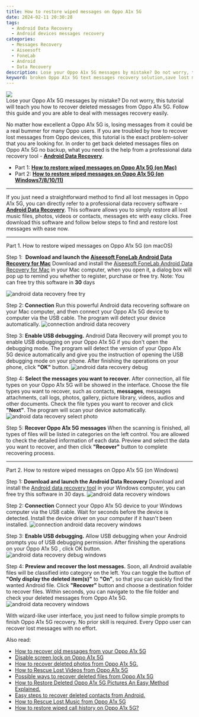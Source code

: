 ```yaml
---
title: How to restore wiped messages on Oppo A1x 5G
date: 2024-02-11 20:30:28
tags: 
  - Android Data Recovery
  - Android devices messages recovery
categories: 
  - Messages Recovery
  - Aiseesoft
  - FoneLab
  - Android
  - Data Recovery
description: Lose your Oppo A1x 5G messages by mistake? Do not worry, this tutorial will teach you how to recover deleted messages from Oppo A1x 5G. Follow this guide and you are able to deal with messages recovery easily.
keyword: broken Oppo A1x 5G text messages recovery solution,save lost messages on Oppo A1x 5G,restore deleted text messages files on Oppo A1x 5G,Oppo A1x 5G messages retrieval,Regain missing messages on Oppo A1x 5G,undelete text messages from Oppo A1x 5G,Oppo A1x 5G all messages delete,does the Oppo A1x 5G have a backup for deleted messages,Oppo A1x 5G messages disappeared,Oppo A1x 5G messages recovery software,Oppo A1x 5G reset but recover messages,get back deleted messages from Oppo A1x 5G android
---
```


<img src="https://img0mobiles.techidaily.com/images/best-assets/devices/oppo/oppo-a1x-5g/1.jpg" class="atpl-imgstyle"  />

<div class="atpl-content atpl-for-fonelab-android recover-messages">

<div class="atpl-post-description-part-1">
Lose your Oppo A1x 5G messages by mistake? Do not worry, this tutorial will teach you how to recover deleted messages from Oppo A1x 5G. Follow this guide and you are able to deal with messages recovery easily.
</div>




<div class="atpl-post-description-part-2">
<div class="tpl-content-sub-paragraph-normal">
  <p>
      No matter how excellent a Oppo A1x 5G is, losing messages from it could be a real bummer for many Oppo users. If you are troubled by how to recover lost messages from Oppo  devices, this tutorial is the exact problem-solver that you are looking for. In order to get back deleted messages files on Oppo A1x 5G no backup, what you need is the help from a professional data recovery tool - <a href="https://tools.techidaily.com/aiseesoft-android-data-recovery/" target="_blank" rel="noopener"><strong>Android Data Recovery</strong></a>.
  </p>
</div>
</div>

<ul>
  <li>Part 1: <strong><a href="#p1">How to restore wiped messages on Oppo A1x 5G (on Mac)</a></strong></li>
  <li>Part 2: <strong><a href="#p2">How to restore wiped messages on Oppo A1x 5G (on Windows7/8/10/11)</a></strong></li>
</ul>

<hr>
<div class="atpl-post-description-part-3">
<div class="tpl-content-sub-paragraph-normal">
  <p>
    If you just need a straightforward method to find all lost messages in Oppo A1x 5G, you can directly refer to a professional data recovery software - <a href="https://tools.techidaily.com/aiseesoft-android-data-recovery/" target="_blank" rel="noopener"><strong>Android Data Recovery</strong></a>. This software allows you to simply restore all lost music files, photos, videos or contacts, messages etc with easy clicks. Free download this software and follow below steps to find and restore lost messages with ease now.
  </p>
</div>
</div>


<!-- Part 1 -->
<a id="p1" name="p1" ></a><hr>

<div>
  <span class="atpl-step-part-style">Part 1. How to restore wiped messages on Oppo A1x 5G (on macOS)</span>
</div>  

<span class="atpl-stepstyle-a"><span>Step 1: </span></span> <strong>Download and launch the <a href="https://tools.techidaily.com/aiseesoft-android-data-recovery-for-mac/" target="_blank" rel="noopener">Aiseesoft FoneLab Android Data Recovery for Mac</a></strong>
Download and install the <a href="https://tools.techidaily.com/aiseesoft-android-data-recovery-for-mac/" target="_blank" rel="noopener">Aiseesoft FoneLab Android Data Recovery for Mac</a> in your Mac computer, when you open it, a dialog box will pop up to remind you whether to register, purchase or free try.
Note: You can free try this software in <strong>30</strong> days

<img src="https://tools.techidaily.com/images/apps/aiseesoft/android-data-recovery/mac-free-try.png" class="atpl-imgstyle" alt="android data recovery free try" />

<span class="atpl-stepstyle-a"><span>Step 2: </span></span> <strong>Connection</strong>
Run this powerful Android data recovering software on your Mac computer, and then connect your Oppo A1x 5G device to computer via the USB cable. The program will detect your device automatically.
<img src="https://tools.techidaily.com/images/apps/aiseesoft/android-data-recovery/mac-connection-interface.jpg" class="atpl-imgstyle" alt="connection android data recovery" />

<span class="atpl-stepstyle-a"><span>Step 3: </span></span> <strong>Enable USB debugging.</strong>
Android Data Recovery will prompt you to enable USB debugging on your Oppo A1x 5G  if you don't open the debugging mode. The program will detect the version of your Oppo A1x 5G device automatically and give you the instruction of opening the USB debugging mode on your phone. After finishing the operations on your phone, click <strong>"OK"</strong> button.
<img src="https://tools.techidaily.com/images/apps/aiseesoft/android-data-recovery/mac-android-usb-debug.jpg"  class="atpl-imgstyle" alt="android data recovery debug" />

<span class="atpl-stepstyle-a"><span>Step 4: </span></span> <strong>Select the messages you want to recover.</strong>
After connection, all file types on your Oppo A1x 5G will be showed in the interface. Choose the file types you want to recover, such as contacts, <strong>messages</strong>, messages attachments, call logs, photos, gallery, picture library, videos, audios and other documents. Check the file types you want to recover and click  <b>"Next"</b>. The program will scan your device automatically.
<img src="https://tools.techidaily.com/images/apps/aiseesoft/android-data-recovery/mac-choose-type-messages.jpg" class="atpl-imgstyle" alt="android data recovery select photo" />

<span class="atpl-stepstyle-a"><span>Step 5: </span></span> <strong>Recover Oppo A1x 5G messages</strong>
When the scanning is finished, all types of files will be listed in categories on the left control. You are allowed to check the detailed information of each data. Preview and select the data you want to recover, and then click <b>"Recover"</b> button to complete recovering process.

<a id="p2" name="p2"></a><hr>

<div class="atpl-step-part-style">Part 2. How to restore wiped messages on Oppo A1x 5G (on Windows)</div>

<span class="atpl-stepstyle-a"><span>Step 1: </span></span> <strong>Download and launch the Android Data Recovery</strong>
Download and install the <a href="https://tools.techidaily.com/aiseesoft-android-data-recovery-for-win/" target="_blank" rel="noopener">Android data recovery tool</a> in your Windows computer, you can free try this software in 30 days.
<img src="https://tools.techidaily.com/images/apps/aiseesoft/android-data-recovery/win-start-interface.png"  class="atpl-imgstyle" alt="android data recovery windows" />

<span class="atpl-stepstyle-a"><span>Step 2: </span></span> <strong>Connection</strong>
Connect your Oppo A1x 5G device to your Windows computer via the USB cable. Wait for seconds before the device is detected. Install the device driver on your computer if it hasn't been installed.
<img src="https://tools.techidaily.com/images/apps/aiseesoft/android-data-recovery/win-connection-interface.png" class="atpl-imgstyle" alt="connection android data recovery windows" />

<span class="atpl-stepstyle-a"><span>Step 3: </span></span> <strong>Enable USB debugging.</strong>
Allow USB debugging when your Android prompts you of USB debugging permission. After finishing the operations on your Oppo A1x 5G , click OK button.
<img src="https://tools.techidaily.com/images/apps/aiseesoft/android-data-recovery/win-android-usb-debug.png" class="atpl-imgstyle" alt="android data recovery debug windows" />

<span class="atpl-stepstyle-a"><span>Step 4: </span></span> <strong>Preview and recover the lost messages.</strong>
Soon, all Android available files will be classified into category on the left. You can toggle the button of <b>"Only display the deleted item(s)"</b> to <b>"On"</b>, so that you can quickly find the wanted Android file. Click <b>"Recover"</b> button and choose a destination folder to recover files. Within seconds, you can navigate to the file folder and check your deleted messages from Oppo A1x 5G.
<img src="https://tools.techidaily.com/images/apps/aiseesoft/android-data-recovery/win-recover-messages.jpg" class="atpl-imgstyle" alt="android data recovery windows" />

<div class="atpl-post-description-part-4">
<div class="tpl-content-sub-paragraph-normal">
  <p>
    With wizard-like user interface, you just need to follow simple prompts to finish Oppo A1x 5G recovery. No prior skill is required. Every Oppo user can recover lost messages with no effort.
  </p>
</div>
</div>

<ins class="adsbygoogle"
     style="display:block"
     data-ad-client="ca-pub-7571918770474297"
     data-ad-slot="8358498916"
     data-ad-format="auto"
     data-full-width-responsive="true"></ins>

<span class="atpl-alsoreadstyle">Also read:</span>
<div><ul>
<li><a href="/how-to-recover-old-messages-from-your-oppo-a1x-5g-by-fonelab-android-recover-messages/" target="_blank" rel="noopener"><u>How to recover old messages from your Oppo A1x 5G</u></a></li>
<li><a href="/disable-screen-lock-on-oppo-a1x-5g-by-drfone-android-unlock-android-unlock/" target="_blank" rel="noopener"><u>Disable screen lock on Oppo A1x 5G</u></a></li>
<li><a href="/how-to-recover-deleted-photos-from-oppo-a1x-5g-by-fonelab-android-recover-photos/" target="_blank" rel="noopener"><u>How to recover deleted photos from Oppo A1x 5G.</u></a></li>
<li><a href="/how-to-rescue-lost-videos-from-oppo-a1x-5g-by-fonelab-android-recover-video/" target="_blank" rel="noopener"><u>How to Rescue Lost Videos from Oppo A1x 5G</u></a></li>
<li><a href="/possible-ways-to-recover-deleted-files-from-oppo-a1x-5g-by-fonelab-android-recover-data/" target="_blank" rel="noopener"><u>Possible ways to recover deleted files from Oppo A1x 5G</u></a></li>
<li><a href="/how-to-restore-deleted-oppo-a1x-5g-pictures-an-easy-method-explained-by-fonelab-android-recover-pictures/" target="_blank" rel="noopener"><u>How to Restore Deleted Oppo A1x 5G Pictures  An Easy Method Explained.</u></a></li>
<li><a href="/easy-steps-to-recover-deleted-contacts-from-android-by-fonelab-android-recover-contacts/" target="_blank" rel="noopener"><u>Easy steps to recover deleted contacts from Android.</u></a></li>
<li><a href="/how-to-rescue-lost-music-from-oppo-a1x-5g-by-fonelab-android-recover-music/" target="_blank" rel="noopener"><u>How to Rescue Lost Music from Oppo A1x 5G</u></a></li>
<li><a href="/how-to-restore-wiped-call-history-on-oppo-a1x-5g-by-fonelab-android-recover-call-logs/" target="_blank" rel="noopener"><u>How to restore wiped call history on Oppo A1x 5G?</u></a></li>
</ul></div>

</div>
